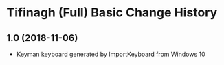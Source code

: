 Tifinagh (Full) Basic Change History
====================

1.0 (2018-11-06)
----------------
* Keyman keyboard generated by ImportKeyboard from Windows 10 

